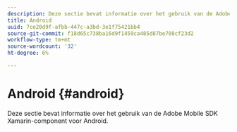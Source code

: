 ```yaml
---
description: Deze sectie bevat informatie over het gebruik van de Adobe Mobile SDK Xamarin-component voor Android.
title: Android
uuid: 7ce20d9f-afbb-447c-a3bd-3e1f75421bb4
source-git-commit: f18d65c738ba16d9f1459ca485d87be708cf23d2
workflow-type: tm+mt
source-wordcount: '32'
ht-degree: 6%

---
```



# Android {#android}

Deze sectie bevat informatie over het gebruik van de Adobe Mobile SDK Xamarin-component voor Android.

